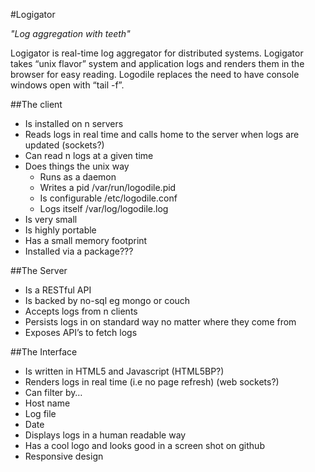 #Logigator

_"Log aggregation with teeth"_ 

Logigator is real-time log aggregator for distributed systems. Logigator takes “unix flavor” system and application logs and renders them in the browser for easy reading. Logodile replaces the need to have console windows open with “tail -f”.

##The client
 * Is installed on n servers
 * Reads logs in real time and calls home to the server when logs are updated (sockets?)
 * Can read n logs at a given time
 * Does things the unix way
   * Runs as a daemon
   * Writes a pid /var/run/logodile.pid
   * Is configurable /etc/logodile.conf
   * Logs itself /var/log/logodile.log
 * Is very small
 * Is highly portable
 * Has a small memory footprint
 * Installed via a package???

##The Server
 * Is a RESTful API 
 * Is backed by no-sql eg mongo or couch
 * Accepts logs from n clients
 * Persists logs in on standard way no matter where they come from
 * Exposes API’s to fetch logs

##The Interface
 * Is written in HTML5 and Javascript (HTML5BP?)
 * Renders logs in real time (i.e no page refresh) (web sockets?)
 * Can filter by…
 * Host name
 * Log file
 * Date
 * Displays logs in a human readable way
 * Has a cool logo and looks good in a screen shot on github
 * Responsive design

